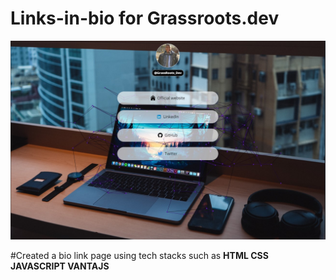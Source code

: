 # Links-in-bio for Grassroots.dev
![My animated logo](images/samedlinks.jpg)


#Created a bio link page using tech stacks such as
<b>
HTML
CSS
JAVASCRIPT
VANTAJS
